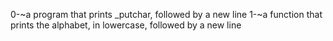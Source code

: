 0-~a program that prints _putchar, followed by a new line
1-~a function that prints the alphabet, in lowercase, followed by a new line
